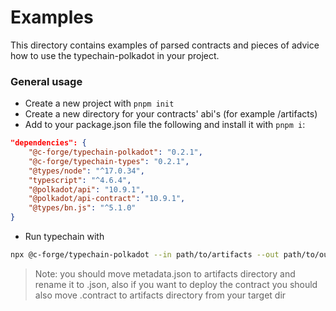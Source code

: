 # Examples

This directory contains examples of parsed contracts and pieces of advice how to use the typechain-polkadot in your project.

### General usage

- Create a new project with `pnpm init`
- Create a new directory for your contracts' abi's (for example /artifacts)
- Add to your package.json file the following and install it with `pnpm i`:

```json
"dependencies": {
	"@c-forge/typechain-polkadot": "0.2.1",
	"@c-forge/typechain-types": "0.2.1",
	"@types/node": "^17.0.34",
	"typescript": "^4.6.4",
	"@polkadot/api": "10.9.1",
	"@polkadot/api-contract": "10.9.1",
	"@types/bn.js": "^5.1.0"
}
```

- Run typechain with

```bash
npx @c-forge/typechain-polkadot --in path/to/artifacts --out path/to/output
```

> Note: you should move metadata.json to artifacts directory and rename it to <contract-name>.json, also if you want to deploy the contract you should also move <contract-name>.contract to artifacts directory from your target dir
